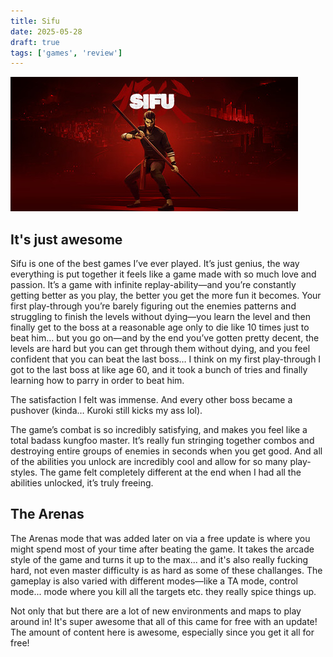 ```yaml
---
title: Sifu
date: 2025-05-28
draft: true
tags: ['games', 'review']
---
```

![Sifu](/images/Sifu.JPG)
## It's just awesome
Sifu is one of the best games I’ve ever played. It’s just genius, the way everything is put together it feels like a game made with so much love and passion. It’s a game with infinite replay-ability—and you’re constantly getting better as you play, the better you get the more fun it becomes. Your first play-through you’re barely figuring out the enemies patterns and struggling to finish the levels without dying—you learn the level and then finally get to the boss at a reasonable age only to die like 10 times just to beat him… but you go on—and by the end you’ve gotten pretty decent, the levels are hard but you can get through them without dying, and you feel confident that you can beat the last boss… I think on my first play-through I got to the last boss at like age 60, and it took a bunch of tries and finally learning how to parry in order to beat him.

The satisfaction I felt was immense. And every other boss became a pushover (kinda… Kuroki still kicks my ass lol).

The game’s combat is so incredibly satisfying, and makes you feel like a total badass kungfoo master. It’s really fun stringing together combos and destroying entire groups of enemies in seconds when you get good. And all of the abilities you unlock are incredibly cool and allow for so many play-styles. The game felt completely different at the end when I had all the abilities unlocked, it’s truly freeing.

## The Arenas
The Arenas mode that was added later on via a free update is where you might spend most of your time after beating the game. It takes the arcade style of the game and turns it up to the max... and it's also really fucking hard, not even master difficulty is as hard as some of these challanges. The gameplay is also varied with different modes—like a TA mode, control mode... mode where you kill all the targets etc. they really spice things up.

Not only that but there are a lot of new environments and maps to play around in! It's super awesome that all of this came for free with an update! The amount of content here is awesome, especially since you get it all for free!
